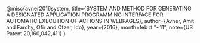 @misc{avner2016system,
  title={SYSTEM AND METHOD FOR GENERATING A DESIGNATED APPLICATION PROGRAMMING INTERFACE FOR AUTOMATIC EXECUTION OF ACTIONS IN WEBPAGES},
  author={Avner, Amit and Farchy, Ofir and Ofzer, Ido},
  year={2016},
  month=feb # "~11",
  note={US Patent 20,160,042,411}
}